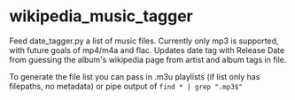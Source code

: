 wikipedia_music_tagger
======================

Feed date_tagger.py a list of music files. Currently only mp3 is supported, with future goals of mp4/m4a and flac. Updates date tag with Release Date from guessing the album's wikipedia page from artist and album tags in file.

To generate the file list you can pass in .m3u playlists (if list only has filepaths, no metadata) or pipe output of `find * | grep ".mp3$"`
